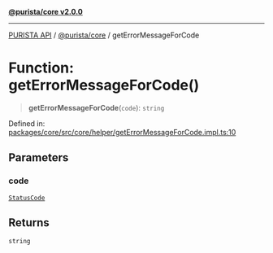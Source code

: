 [**@purista/core v2.0.0**](../README.md)

***

[PURISTA API](../../../packages.md) / [@purista/core](../README.md) / getErrorMessageForCode

# Function: getErrorMessageForCode()

> **getErrorMessageForCode**(`code`): `string`

Defined in: [packages/core/src/core/helper/getErrorMessageForCode.impl.ts:10](https://github.com/puristajs/purista/blob/master/packages/core/src/core/helper/getErrorMessageForCode.impl.ts#L10)

## Parameters

### code

[`StatusCode`](../enumerations/StatusCode.md)

## Returns

`string`
